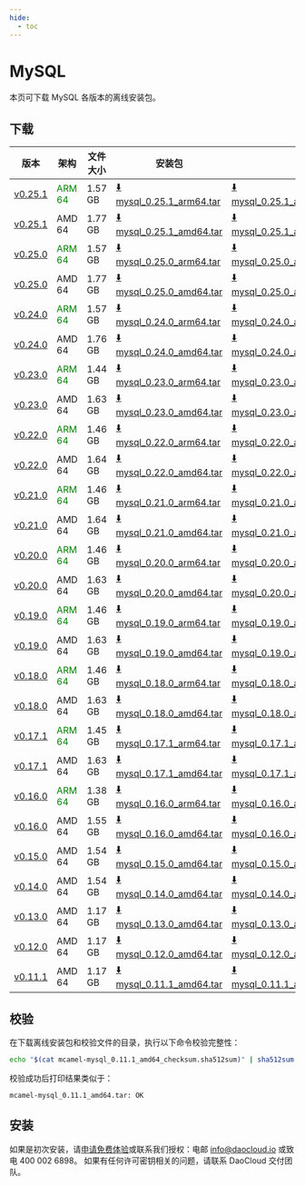 ```yaml
---
hide:
  - toc
---
```


# MySQL

本页可下载 MySQL 各版本的离线安装包。

## 下载

| 版本 | 架构 | 文件大小 | 安装包 | 校验文件 | 更新日期 |
| --- | ---- | ------ | ------ | ------ | ------- |
| [v0.25.1](../../../middleware/mysql/release-notes.md) | <font color=green>ARM 64</font> | 1.57 GB | [:arrow_down: mysql_0.25.1_arm64.tar](https://qiniu-download-public.daocloud.io/DaoCloud_Enterprise/mcamel-mysql_0.25.1_arm64.tar) | [:arrow_down: mysql_0.25.1_arm64_checksum.sha512sum](https://qiniu-download-public.daocloud.io/DaoCloud_Enterprise/mcamel-mysql_0.25.1_arm64_checksum.sha512sum) | 2025-01-07 |
| [v0.25.1](../../../middleware/mysql/release-notes.md) | AMD 64 | 1.77 GB | [:arrow_down: mysql_0.25.1_amd64.tar](https://qiniu-download-public.daocloud.io/DaoCloud_Enterprise/mcamel-mysql_0.25.1_amd64.tar) | [:arrow_down: mysql_0.25.1_amd64_checksum.sha512sum](https://qiniu-download-public.daocloud.io/DaoCloud_Enterprise/mcamel-mysql_0.25.1_amd64_checksum.sha512sum) | 2025-01-07 |
| [v0.25.0](../../../middleware/mysql/release-notes.md) | <font color=green>ARM 64</font> | 1.57 GB | [:arrow_down: mysql_0.25.0_arm64.tar](https://qiniu-download-public.daocloud.io/DaoCloud_Enterprise/mcamel-mysql_0.25.0_arm64.tar) | [:arrow_down: mysql_0.25.0_arm64_checksum.sha512sum](https://qiniu-download-public.daocloud.io/DaoCloud_Enterprise/mcamel-mysql_0.25.0_arm64_checksum.sha512sum) | 2025-01-02 |
| [v0.25.0](../../../middleware/mysql/release-notes.md) | AMD 64 | 1.77 GB | [:arrow_down: mysql_0.25.0_amd64.tar](https://qiniu-download-public.daocloud.io/DaoCloud_Enterprise/mcamel-mysql_0.25.0_amd64.tar) | [:arrow_down: mysql_0.25.0_amd64_checksum.sha512sum](https://qiniu-download-public.daocloud.io/DaoCloud_Enterprise/mcamel-mysql_0.25.0_amd64_checksum.sha512sum) | 2025-01-02 |
| [v0.24.0](../../../middleware/mysql/release-notes.md) | <font color=green>ARM 64</font> | 1.57 GB | [:arrow_down: mysql_0.24.0_arm64.tar](https://qiniu-download-public.daocloud.io/DaoCloud_Enterprise/mcamel-mysql_0.24.0_arm64.tar) | [:arrow_down: mysql_0.24.0_arm64_checksum.sha512sum](https://qiniu-download-public.daocloud.io/DaoCloud_Enterprise/mcamel-mysql_0.24.0_arm64_checksum.sha512sum) | 2024-12-12 |
| [v0.24.0](../../../middleware/mysql/release-notes.md) | AMD 64 | 1.76 GB | [:arrow_down: mysql_0.24.0_amd64.tar](https://qiniu-download-public.daocloud.io/DaoCloud_Enterprise/mcamel-mysql_0.24.0_amd64.tar) | [:arrow_down: mysql_0.24.0_amd64_checksum.sha512sum](https://qiniu-download-public.daocloud.io/DaoCloud_Enterprise/mcamel-mysql_0.24.0_amd64_checksum.sha512sum) | 2024-12-12 |
| [v0.23.0](../../../middleware/mysql/release-notes.md) | <font color=green>ARM 64</font> | 1.44 GB | [:arrow_down: mysql_0.23.0_arm64.tar](https://qiniu-download-public.daocloud.io/DaoCloud_Enterprise/mcamel-mysql_0.23.0_arm64.tar) | [:arrow_down: mysql_0.23.0_arm64_checksum.sha512sum](https://qiniu-download-public.daocloud.io/DaoCloud_Enterprise/mcamel-mysql_0.23.0_arm64_checksum.sha512sum) | 2024-11-05 |
| [v0.23.0](../../../middleware/mysql/release-notes.md) | AMD 64 | 1.63 GB | [:arrow_down: mysql_0.23.0_amd64.tar](https://qiniu-download-public.daocloud.io/DaoCloud_Enterprise/mcamel-mysql_0.23.0_amd64.tar) | [:arrow_down: mysql_0.23.0_amd64_checksum.sha512sum](https://qiniu-download-public.daocloud.io/DaoCloud_Enterprise/mcamel-mysql_0.23.0_amd64_checksum.sha512sum) | 2024-11-05 |
| [v0.22.0](../../../middleware/mysql/release-notes.md) | <font color=green>ARM 64</font> | 1.46 GB | [:arrow_down: mysql_0.22.0_arm64.tar](https://qiniu-download-public.daocloud.io/DaoCloud_Enterprise/mcamel-mysql_0.22.0_arm64.tar) | [:arrow_down: mysql_0.22.0_arm64_checksum.sha512sum](https://qiniu-download-public.daocloud.io/DaoCloud_Enterprise/mcamel-mysql_0.22.0_arm64_checksum.sha512sum) | 2024-10-08 |
| [v0.22.0](../../../middleware/mysql/release-notes.md) | AMD 64 | 1.64 GB | [:arrow_down: mysql_0.22.0_amd64.tar](https://qiniu-download-public.daocloud.io/DaoCloud_Enterprise/mcamel-mysql_0.22.0_amd64.tar) | [:arrow_down: mysql_0.22.0_amd64_checksum.sha512sum](https://qiniu-download-public.daocloud.io/DaoCloud_Enterprise/mcamel-mysql_0.22.0_amd64_checksum.sha512sum) | 2024-10-08 |
| [v0.21.0](../../../middleware/mysql/release-notes.md) | <font color=green>ARM 64</font> | 1.46 GB | [:arrow_down: mysql_0.21.0_arm64.tar](https://qiniu-download-public.daocloud.io/DaoCloud_Enterprise/mcamel-mysql_0.21.0_arm64.tar) | [:arrow_down: mysql_0.21.0_arm64_checksum.sha512sum](https://qiniu-download-public.daocloud.io/DaoCloud_Enterprise/mcamel-mysql_0.21.0_arm64_checksum.sha512sum) | 2024-09-06 |
| [v0.21.0](../../../middleware/mysql/release-notes.md) | AMD 64 | 1.64 GB | [:arrow_down: mysql_0.21.0_amd64.tar](https://qiniu-download-public.daocloud.io/DaoCloud_Enterprise/mcamel-mysql_0.21.0_amd64.tar) | [:arrow_down: mysql_0.21.0_amd64_checksum.sha512sum](https://qiniu-download-public.daocloud.io/DaoCloud_Enterprise/mcamel-mysql_0.21.0_amd64_checksum.sha512sum) | 2024-09-06 |
| [v0.20.0](../../../middleware/mysql/release-notes.md) | <font color=green>ARM 64</font> | 1.46 GB | [:arrow_down: mysql_0.20.0_arm64.tar](https://qiniu-download-public.daocloud.io/DaoCloud_Enterprise/mcamel-mysql_0.20.0_arm64.tar) | [:arrow_down: mysql_0.20.0_arm64_checksum.sha512sum](https://qiniu-download-public.daocloud.io/DaoCloud_Enterprise/mcamel-mysql_0.20.0_arm64_checksum.sha512sum) | 2024-08-08 |
| [v0.20.0](../../../middleware/mysql/release-notes.md) | AMD 64 | 1.63 GB | [:arrow_down: mysql_0.20.0_amd64.tar](https://qiniu-download-public.daocloud.io/DaoCloud_Enterprise/mcamel-mysql_0.20.0_amd64.tar) | [:arrow_down: mysql_0.20.0_amd64_checksum.sha512sum](https://qiniu-download-public.daocloud.io/DaoCloud_Enterprise/mcamel-mysql_0.20.0_amd64_checksum.sha512sum) | 2024-08-08 |
| [v0.19.0](../../../middleware/mysql/release-notes.md) | <font color=green>ARM 64</font> | 1.46 GB | [:arrow_down: mysql_0.19.0_arm64.tar](https://qiniu-download-public.daocloud.io/DaoCloud_Enterprise/mcamel-mysql_0.19.0_arm64.tar) | [:arrow_down: mysql_0.19.0_arm64_checksum.sha512sum](https://qiniu-download-public.daocloud.io/DaoCloud_Enterprise/mcamel-mysql_0.19.0_arm64_checksum.sha512sum) | 2024-07-04 |
| [v0.19.0](../../../middleware/mysql/release-notes.md) | AMD 64 | 1.63 GB | [:arrow_down: mysql_0.19.0_amd64.tar](https://qiniu-download-public.daocloud.io/DaoCloud_Enterprise/mcamel-mysql_0.19.0_amd64.tar) | [:arrow_down: mysql_0.19.0_amd64_checksum.sha512sum](https://qiniu-download-public.daocloud.io/DaoCloud_Enterprise/mcamel-mysql_0.19.0_amd64_checksum.sha512sum) | 2024-07-04 |
| [v0.18.0](../../../middleware/mysql/release-notes.md) | <font color=green>ARM 64</font> | 1.46 GB | [:arrow_down: mysql_0.18.0_arm64.tar](https://qiniu-download-public.daocloud.io/DaoCloud_Enterprise/mcamel-mysql_0.18.0_arm64.tar) | [:arrow_down: mysql_0.18.0_arm64_checksum.sha512sum](https://qiniu-download-public.daocloud.io/DaoCloud_Enterprise/mcamel-mysql_0.18.0_arm64_checksum.sha512sum) | 2024-06-05 |
| [v0.18.0](../../../middleware/mysql/release-notes.md) | AMD 64 | 1.63 GB | [:arrow_down: mysql_0.18.0_amd64.tar](https://qiniu-download-public.daocloud.io/DaoCloud_Enterprise/mcamel-mysql_0.18.0_amd64.tar) | [:arrow_down: mysql_0.18.0_amd64_checksum.sha512sum](https://qiniu-download-public.daocloud.io/DaoCloud_Enterprise/mcamel-mysql_0.18.0_amd64_checksum.sha512sum) | 2024-06-05 |
| [v0.17.1](../../../middleware/mysql/release-notes.md) | <font color=green>ARM 64</font> | 1.45 GB | [:arrow_down: mysql_0.17.1_arm64.tar](https://qiniu-download-public.daocloud.io/DaoCloud_Enterprise/mcamel-mysql_0.17.1_arm64.tar) | [:arrow_down: mysql_0.17.1_arm64_checksum.sha512sum](https://qiniu-download-public.daocloud.io/DaoCloud_Enterprise/mcamel-mysql_0.17.1_arm64_checksum.sha512sum) | 2024-05-08 |
| [v0.17.1](../../../middleware/mysql/release-notes.md) | AMD 64 | 1.63 GB | [:arrow_down: mysql_0.17.1_amd64.tar](https://qiniu-download-public.daocloud.io/DaoCloud_Enterprise/mcamel-mysql_0.17.1_amd64.tar) | [:arrow_down: mysql_0.17.1_amd64_checksum.sha512sum](https://qiniu-download-public.daocloud.io/DaoCloud_Enterprise/mcamel-mysql_0.17.1_amd64_checksum.sha512sum) | 2024-05-08 |
| [v0.16.0](../../../middleware/mysql/release-notes.md) | <font color="green">ARM 64</font> | 1.38 GB | [:arrow_down: mysql_0.16.0_arm64.tar](https://qiniu-download-public.daocloud.io/DaoCloud_Enterprise/mcamel-mysql_0.16.0_arm64.tar) | [:arrow_down: mysql_0.16.0_arm64_checksum.sha512sum](https://qiniu-download-public.daocloud.io/DaoCloud_Enterprise/mcamel-mysql_0.16.0_arm64_checksum.sha512sum) | 2024-04-03 |
| [v0.16.0](../../../middleware/mysql/release-notes.md) | AMD 64 | 1.55 GB | [:arrow_down: mysql_0.16.0_amd64.tar](https://qiniu-download-public.daocloud.io/DaoCloud_Enterprise/mcamel-mysql_0.16.0_amd64.tar) | [:arrow_down: mysql_0.16.0_amd64_checksum.sha512sum](https://qiniu-download-public.daocloud.io/DaoCloud_Enterprise/mcamel-mysql_0.16.0_amd64_checksum.sha512sum) | 2024-04-03 |
| [v0.15.0](../../../middleware/mysql/release-notes.md) | AMD 64 | 1.54 GB | [:arrow_down: mysql_0.15.0_amd64.tar](https://qiniu-download-public.daocloud.io/DaoCloud_Enterprise/mcamel-mysql_0.15.0_amd64.tar) | [:arrow_down: mysql_0.15.0_amd64_checksum.sha512sum](https://qiniu-download-public.daocloud.io/DaoCloud_Enterprise/mcamel-mysql_0.15.0_amd64_checksum.sha512sum) | 2024-02-01 |
| [v0.14.0](../../../middleware/mysql/release-notes.md) | AMD 64 | 1.54 GB | [:arrow_down: mysql_0.14.0_amd64.tar](https://qiniu-download-public.daocloud.io/DaoCloud_Enterprise/mcamel-mysql_0.14.0_amd64.tar) | [:arrow_down: mysql_0.14.0_amd64_checksum.sha512sum](https://qiniu-download-public.daocloud.io/DaoCloud_Enterprise/mcamel-mysql_0.14.0_amd64_checksum.sha512sum) | 2024-01-04 |
| [v0.13.0](../../../middleware/mysql/release-notes.md) | AMD 64 | 1.17 GB | [:arrow_down: mysql_0.13.0_amd64.tar](https://qiniu-download-public.daocloud.io/DaoCloud_Enterprise/mcamel-mysql_0.13.0_amd64.tar) | [:arrow_down: mysql_0.13.0_amd64_checksum.sha512sum](https://qiniu-download-public.daocloud.io/DaoCloud_Enterprise/mcamel-mysql_0.13.0_amd64_checksum.sha512sum) | 2023-12-10 |
| [v0.12.0](../../../middleware/mysql/release-notes.md) | AMD 64 | 1.17 GB | [:arrow_down: mysql_0.12.0_amd64.tar](https://qiniu-download-public.daocloud.io/DaoCloud_Enterprise/mcamel-mysql_0.12.0_amd64.tar) | [:arrow_down: mysql_0.12.0_amd64_checksum.sha512sum](https://qiniu-download-public.daocloud.io/DaoCloud_Enterprise/mcamel-mysql_0.12.0_amd64_checksum.sha512sum) | 2023-11-02 |
| [v0.11.1](../../../middleware/mysql/release-notes.md) | AMD 64 | 1.17 GB | [:arrow_down: mysql_0.11.1_amd64.tar](https://qiniu-download-public.daocloud.io/DaoCloud_Enterprise/mcamel-mysql_0.11.1_amd64.tar) | [:arrow_down: mysql_0.11.1_amd64_checksum.sha512sum](https://qiniu-download-public.daocloud.io/DaoCloud_Enterprise/mcamel-mysql_0.11.1_amd64_checksum.sha512sum) | 2023-10-20 |

## 校验

在下载离线安装包和校验文件的目录，执行以下命令校验完整性：

```sh
echo "$(cat mcamel-mysql_0.11.1_amd64_checksum.sha512sum)" | sha512sum -c
```

校验成功后打印结果类似于：

```none
mcamel-mysql_0.11.1_amd64.tar: OK
```

## 安装

如果是初次安装，请[申请免费体验](../../../dce/license0.md)或联系我们授权：电邮 info@daocloud.io 或致电 400 002 6898。
如果有任何许可密钥相关的问题，请联系 DaoCloud 交付团队。